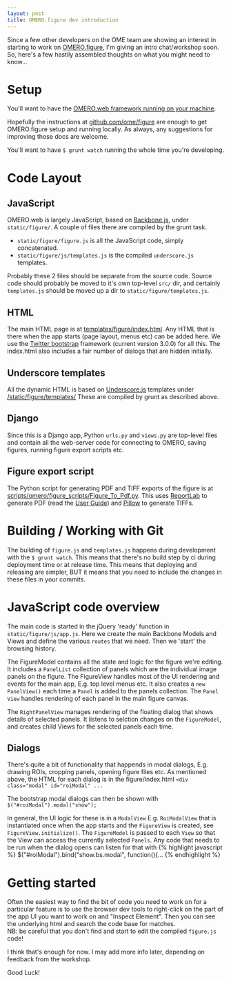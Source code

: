 ```yaml
---
layout: post
title: OMERO.figure dev introduction
---
```


Since a few other developers on the OME team are showing an interest
in starting to work on [OMERO.figure](http://figure.openmicroscopy.org/),
I'm giving an intro chat/workshop soon.
So, here's a few hastily assembled thoughts on what you might need to know...

Setup
=====

You'll want to have the [OMERO.web framework running on your machine](https://www.openmicroscopy.org/site/support/omero5.2/developers/Web/Deployment.html).

Hopefully the instructions at [github.com/ome/figure](https://github.com/ome/figure)
are enough to get OMERO.figure setup and running locally.
As always, any suggestions for improving those docs are welcome.

You'll want to have ```$ grunt watch``` running the whole time you're developing.

Code Layout
===========

JavaScript
----------

OMERO.web is largely JavaScript, based on [Backbone.js](http://backbonejs.org/), under ```static/figure/```. A couple of files there are compiled by the grunt task. 

 - ```static/figure/figure.js``` is all the JavaScript code, simply concatenated.
 - ```static/figure/js/templates.js``` is the compiled ```underscore.js``` templates.

Probably these 2 files should be separate from the source code. Source code should probably be moved to it's own top-level ```src/``` dir, and certainly ```templates.js``` should be moved up a dir to ```static/figure/templates.js```.

HTML
----

The main HTML page is at [templates/figure/index.html](https://github.com/ome/figure/blob/master/templates/figure/index.html). Any HTML that is
there when the app starts (page layout, menus etc) can be added here.
We use the [Twitter bootstrap](http://getbootstrap.com/) framework (current version 3.0.0) for all this.
The index.html also includes a fair number of dialogs that are hidden initially.

Underscore templates
--------------------

All the dynamic HTML is based on [Underscore.js](http://underscorejs.org/)
templates under [/static/figure/templates/](https://github.com/ome/figure/tree/master/static/figure/templates)
These are compiled by grunt as described above.

Django
------

Since this is a Django app, Python ```urls.py``` and ```views.py``` are
top-level files and contain all the web-server code for connecting to
OMERO, saving figures, running figure export scripts etc.

Figure export script
--------------------

The Python script for generating PDF and TIFF exports of the figure is
at [scripts/omero/figure_scripts/Figure_To_Pdf.py](https://github.com/ome/figure/blob/master/scripts/omero/figure_scripts/Figure_To_Pdf.py).
This uses [ReportLab](http://www.reportlab.com/) to generate PDF
(read the [User Guide](https://www.reportlab.com/docs/reportlab-userguide.pdf))
and [Pillow](https://pillow.readthedocs.io/) to generate TIFFs.


Building / Working with Git
===========================

The building of ```figure.js``` and ```templates.js``` happens during
development with the ```$ grunt watch```. This means that there's no 
build step by ci during deployment time or at release time.
This means that deploying and releasing are simpler, BUT it means that
you need to include the changes in these files in your commits.


JavaScript code overview
========================

The main code is started in the jQuery 'ready' function in
```static/figure/js/app.js```. Here we create the main Backbone
Models and Views and define the various ```routes``` that we
need. Then we 'start' the browsing history.

The FigureModel contains all the state and logic for the figure
we're editing. It includes a ```PanelList``` collection of panels
which are the individual image panels on the figure.
The FigureView handles most of the UI rendering and events for the
main app, E.g. top level menus etc. It also creates a
```new PanelView()``` each time a ```Panel``` is added to the
panels collection. The ```Panel View``` handles rendering of
each panel in the main figure canvas.

The ```RightPanelView``` manages rendering of the floating
dialog that shows details of selected panels. It listens to
selction changes on the ```FigureModel```, and creates
child Views for the selected panels each time.

Dialogs
-------

There's quite a bit of functionality that happends in
modal dialogs, E.g. drawing ROIs, cropping panels,
opening figure files etc. As mentioned above, the HTML for
each dialog is in the figure/index.html
```<div class="modal" id="roiModal" ...```

The bootstrap modal dialogs can then be shown with 
``` $("#roiModal").modal("show"); ```

In general, the UI logic for these is in a ```ModalView```
E.g. ```RoiModalView``` that is instantiated once when the
app starts and the ```FigureView``` is created, see
```FigureView.initialize()```. The ```FigureModel``` is passed to
each ```View``` so that the View can access the currently
selected ```Panels```.
Any code that needs to be run when the dialog opens can
listen for that with
{% highlight javascript %}
$("#roiModal").bind("show.bs.modal", function(){...
{% endhighlight %}


Getting started
===============

Often the easiest way to find the bit of code you need to work on
for a particular feature is to use the browser dev tools to
right-click on the part of the app UI you want to work on and
"Inspect Element". Then you can see the underlying html and search
the code base for matches.  
NB: be careful that you don't find and start to edit the compiled
```figure.js``` code!

I think that's enough for now. I may add more info later,
depending on feedback from the workshop.

Good Luck!
